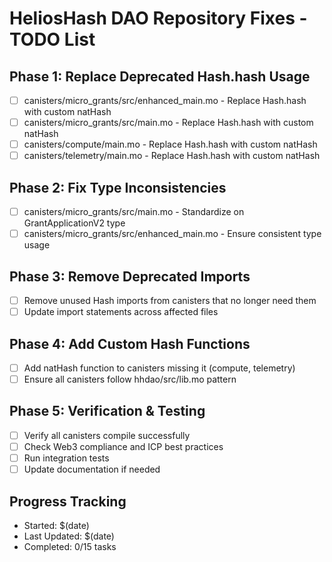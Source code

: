 # HeliosHash DAO Repository Fixes - TODO List

## Phase 1: Replace Deprecated Hash.hash Usage

- [ ] canisters/micro_grants/src/enhanced_main.mo - Replace Hash.hash with custom natHash
- [ ] canisters/micro_grants/src/main.mo - Replace Hash.hash with custom natHash
- [ ] canisters/compute/main.mo - Replace Hash.hash with custom natHash
- [ ] canisters/telemetry/main.mo - Replace Hash.hash with custom natHash

## Phase 2: Fix Type Inconsistencies

- [ ] canisters/micro_grants/src/main.mo - Standardize on GrantApplicationV2 type
- [ ] canisters/micro_grants/src/enhanced_main.mo - Ensure consistent type usage

## Phase 3: Remove Deprecated Imports

- [ ] Remove unused Hash imports from canisters that no longer need them
- [ ] Update import statements across affected files

## Phase 4: Add Custom Hash Functions

- [ ] Add natHash function to canisters missing it (compute, telemetry)
- [ ] Ensure all canisters follow hhdao/src/lib.mo pattern

## Phase 5: Verification & Testing

- [ ] Verify all canisters compile successfully
- [ ] Check Web3 compliance and ICP best practices
- [ ] Run integration tests
- [ ] Update documentation if needed

## Progress Tracking

- Started: $(date)
- Last Updated: $(date)
- Completed: 0/15 tasks
